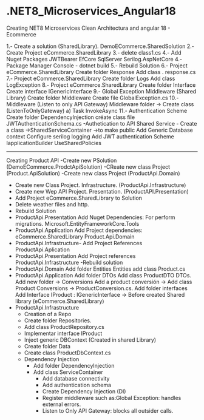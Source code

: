 # .NET8_Microservices_Angular18
Creating NET8 Microservices Clean Architectura and angular 18 - Ecommerce

1.- Create a solution (SharedLibrary). DemoECommerce.SharedSolution
2.- Create Project eCommerce.SharedLibrary
3.- delete class1.cs
4.- Add Nuget Packages
	JWTBearer
	EfCore
	SqlServer
	Serilog.AspNetCore
4.- Package Manager Console
	- dotnet build
5.- Rebuild Solution
6.- Project eCommerce.SharedLibrary
	Create folder Response
	Add class . response.cs
7.- Project eCommerce.SharedLibrary
	Create folder Logs
	Add class LogException
8.- Project eCommerce.SharedLibrary
	Create folder Interface
	Create interface IGenericInterface
9.- Global Exception Middleware (Shared Library)
	Create folder Middleware
	Create file GlobalException.cs
10.- Middleware (Listen to only API Gateway)
	Middleware folder -> Create class (ListenToOnlyGateway)
	a) Task InvokeAsync
11.- Authentication Scheme
	Create folder DependencyInjection
	créate class file JWTAuthenticationSchema.cs
	-Authetication to API
	Shared Service - Create a class ->SharedServiceContainer ->to make public
		Add Generic Database context
		Configure serilog logging
		Add JWT authentication Scheme
		IapplicationBuilder UseSharedPolicies

-------------------------------------------------------
Creating Product API
-Create new PSolution (DemoECommerce.ProdctApiSolution)
-CReate new class Project (Product.ApiSolution)
-Create new class Project (ProductApi.Domain)
- Create new Class Project. Infrastructure. (ProductApi.Infrastructure)
- Create new Wep API Project. Presentation. (ProductAPI.Presentation)
- Add Project eCommerce.SharedLibrary to Solution
- Delete weather files and http.
- Rebuild Solution
- ProductApi.Presentation
	Add Nuget Dependencies:
		For perform migrations. Microsoft.EntityFrameworkCore.Tools
- ProductApi.Application
	Add Project dependencies:
		eCommerce.SharedLibrary
		Product.Api.Domain
- ProductApi.Infrastructure-
	Add Project References
		ProductApi.Aplication
- ProductApi.Presentation
	Add Project references
		ProductApi.Infrastructure
-Rebuild solution
- ProductApi.Domain
	Add folder Entities
	Entities add class Product.cs
- ProductApi.Application
	Add folder DTOs
	Add class ProductDTO
	DTOs.
		Add  new folder -> Conversions
		Add a product conversión -> Add class Product Conversions -> ProductConversion.cs.
	Add folder interfaces
	Add Interface IProduct : IGenericInterface<Product> -> Before created Shared library (eCommerce.SharedLibrary)
- ProductApi.Infrastructure
	- Creation of a Repo 
	- Create folder Repositories.
	- Add class ProductRepository.cs
	- Implementar interface IProduct
	- Inject generic DBContext (Created in shared Library)
	- Create folder Data
	- Create class ProductDbContext.cs
	- Dependency Injection
		- Add folder DependencyInjection
		- Add class ServiceContainer
			- Add database connectivity
			- Add authentication schema
			- Create Dependency Injection (DI)
			- Register middleware such as:Global Exception: handles external errors.
			- Listen to Only API Gateway: blocks all outsider calls.
			
		
	

	
	
	


